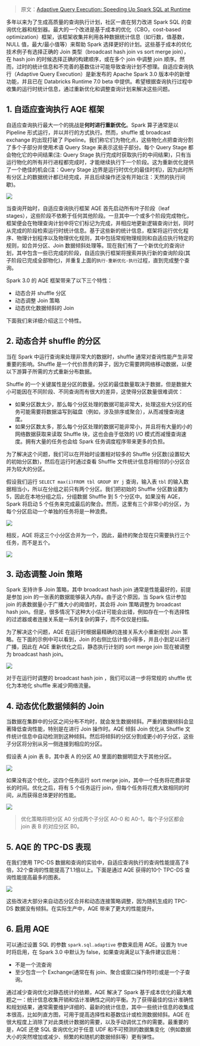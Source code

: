 > 原文：[Adaptive Query Execution: Speeding Up Spark SQL at Runtime](https://databricks.com/blog/2020/05/29/adaptive-query-execution-speeding-up-spark-sql-at-runtime.html)

多年以来为了生成高质量的查询执行计划，社区一直在努力改进 Spark SQL 的查询优化器和规划器。最大的一个改进是基于成本的优化（CBO，cost-based optimization）框架，该框架收集并利用各种数据统计信息（如行数，值基数，NULL 值，最大/最小值等）来帮助 Spark 选择更好的计划。这些基于成本的优化技术例子有选择正确的 Join 类型（broadcast hash join vs sort merge join），在 hash join 的时候选择正确的构建顺序，或在多个 join 中调整 join 顺序。然而，过时的统计信息和不完善的基数估计可能导致查询计划不想理。自适应查询执行（Adaptive Query Execution）是新发布的 Apache Spark 3.0 版本中的新增功能，并且已在 Databricks Runtime 7.0 beta 中提供。希望根据查询执行过程中收集的运行时统计信息，通过重新优化和调整查询计划来解决这些问题。

## 1. 自适应查询执行 AQE 框架

自适应查询执行最大一个的挑战是**何时进行重新优化**。Spark 算子通常是以 Pipeline 形式运行，并以并行的方式执行。然而，shuffle 或 broadcast exchange 的出现打破了 Pipeline。我们称它们为物化点，这些物化点把查询分割了多个子部分并使用术语 Query Stage 来表示这些子部分。每个 Query Stage 都会物化它的中间结果(注: Query Stage 执行完成时获取执行的中间结果)，只有当运行物化的所有并行进程都完成时，才能继续执行下一个阶段。这为重新优化提供了一个绝佳的机会(注：Query Stage 边界是运行时优化的最佳时机)，因为此时所有分区上的数据统计都已经完成，并且后续操作还没有开始(注：天然的执行间歇)。

![](img-adaptive-query-execution-speeding-up-spark-sql-at-runtime-1.png)

当查询开始时，自适应查询执行框架 AQE 首先启动所有叶子阶段（leaf stages），这些阶段不依赖于任何其他阶段。一旦其中一个或多个阶段完成物化，框架便会在物理查询计划中将它们标记为完成，并相应地更新逻辑查询计划，同时从完成的阶段检索运行时统计信息。基于这些新的统计信息，框架将运行优化程序、物理计划程序以及物理优化规则，其中包括常规物理规则和自适应执行特定的规则，如合并分区、Join 数据倾斜处理等。现在我们有了一个新优化的查询计划，其中包含一些已完成的阶段，自适应执行框架将搜索并执行新的查询阶段(其子阶段已完成全部物化)，并重复上面的`执行-重新优化-执行`过程，直到完成整个查询。

Spark 3.0 的 AQE 框架带来了以下三个特性：
- 动态合并 shuffle 分区
- 动态调整 Join 策略
- 动态优化数据倾斜的 Join

下面我们来详细介绍这三个特性。

## 2. 动态合并 shuffle 的分区

当在 Spark 中运行查询来处理非常大的数据时，shuffle 通常对查询性能产生非常重要的影响。Shuffle 是一个代价昂贵的算子，因为它需要跨网络移动数据，以便以下游算子所需的方式重新分布数据。

Shuffle 的一个关键属性是分区的数量。分区的最佳数量取决于数据，但是数据大小可能因在不同阶段、不同查询而有很大的差异，这使得分区数量很难调优：
- 如果分区数太少，那么每个分区处理的数据可能非常大，处理这些大分区的任务可能需要将数据溢写到磁盘（例如，涉及排序或聚合），从而减慢查询速度。
- 如果分区数太多，那么每个分区处理的数据可能非常小，并且将有大量的小的网络数据获取来读取 Shuffle 块，这也会由于低效的 I/O 模式而减慢查询速度。拥有大量的任务也会给 Spark 任务调度程序带来更多的负担。

为了解决这个问题，我们可以在开始时设置相对较多的 Shuffle 分区数(设置较大的初始分区数)，然后在运行时通过查看 Shuffle 文件统计信息将相邻的小分区合并为较大的分区。

假设我们运行 `SELECT max(i)FROM tbl GROUP BY j` 查询，输入表 `tbl` 的输入数据相当小，所以在分组之前只有两个分区。我们把初始的 Shuffle 分区数设置为 5，因此在本地分组之后，分组数据 Shuffle 到 5 个分区中。如果没有 AQE，Spark 将启动 5 个任务来完成最后的聚合。然而，这里有三个非常小的分区，为每个分区启动一个单独的任务将是一种浪费。

![](img-adaptive-query-execution-speeding-up-spark-sql-at-runtime-2.png)

相反，AQE 将这三个小分区合并为一个，因此，最终的聚合现在只需要执行三个任务，而不是五个。

![](img-adaptive-query-execution-speeding-up-spark-sql-at-runtime-3.png)

## 3. 动态调整 Join 策略

Spark 支持许多 Join 策略，其中 broadcast hash join 通常是性能最好的，前提是参加 join 的一张表的数据能够装入内存。由于这个原因，当 Spark 估计参加 join 的表数据量小于广播大小的阈值时，其会将 Join 策略调整为 broadcast hash join。但是，很多情况下这种大小估计可能会出错，例如存在一个有选择性的过滤器或者连接关系是一系列复杂的算子，而不仅仅是扫描。

为了解决这个问题，AQE 在运行时根据最精确的连接关系大小重新规划 Join 策略。在下面的示例中可以看到，Join 的右侧比估计值小得多，并且小到足以进行广播，因此在 AQE 重新优化之后，静态执行计划的 sort merge join 现在被调整为 broadcast hash join。

![](img-adaptive-query-execution-speeding-up-spark-sql-at-runtime-4.png)

对于在运行时调整的 broadcast hash join ，我们可以进一步将常规的 shuffle 优化为本地化 shuffle 来减少网络流量。

## 4. 动态优化数据倾斜的 Join

当数据在集群中的分区之间分布不均时，就会发生数据倾斜。严重的数据倾斜会显著降低查询性能，特别是在进行 Join 操作时。AQE 倾斜 Join 优化从 Shuffle 文件统计信息中自动检测到这种倾斜。然后将倾斜的分区分割成更小的子分区，这些子分区将分别从另一侧连接到相应的分区。

假设表 A join 表 B，其中表 A 的分区 A0 里面的数据明显大于其他分区。

![](img-adaptive-query-execution-speeding-up-spark-sql-at-runtime-5.png)

如果没有这个优化，这四个任务运行 sort merge join，其中一个任务将花费非常长的时间。优化之后，将有 5 个任务运行 join，但每个任务将花费大致相同的时间，从而获得总体更好的性能。

![](img-adaptive-query-execution-speeding-up-spark-sql-at-runtime-6.png)

> 优化策略将把分区 A0 分成两个子分区 A0-0 和 A0-1，每个子分区都会 join 表 B 的对应分区 B0。

## 5. AQE 的 TPC-DS 表现

在我们使用 TPC-DS 数据和查询的实验中，自适应查询执行的查询性能提高了8倍，32个查询的性能提高了1.1倍以上。下面是通过 AQE 获得的10个 TPC-DS 查询性能提高最多的图表。

![](img-adaptive-query-execution-speeding-up-spark-sql-at-runtime-7.png)

这些改进大部分来自动态分区合并和动态连接策略调整，因为随机生成的 TPC-DS 数据没有倾斜。在实际生产中，AQE 带来了更大的性能提升。

## 6. 启用 AQE

可以通过设置 SQL 的参数 `spark.sql.adaptive` 参数来启用 AQE。设置为 true 时将启用，在 Spark 3.0 中默认为 false，如果查询满足以下条件建议启用：
- 不是一个流查询
- 至少包含一个 Exchange(通常在有 join、聚合或窗口操作符时)或是一个子查询。

通过减少查询优化对静态统计的依赖，AQE 解决了 Spark 基于成本优化的最大难题之一：统计信息收集开销和估计准确性之间的平衡。为了获得最佳的估计准确性和规划结果，通常需要维护详细的、最新的统计信息，其中一些统计信息的收集成本很高，比如列直方图，可用于提高选择性和基数估计或检测数据倾斜。AQE 在很大程度上消除了对此类统计数据的需要，以及手动调优工作的需要。最重要的是，AQE 还使 SQL 查询优化对于任意 UDF 和不可预测的数据集变化（例如数据大小的突然增加或减少、频繁的和随机的数据倾斜等）更有弹性。

